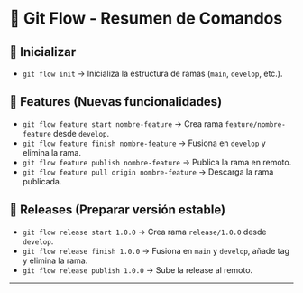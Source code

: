 # 🚀 Git Flow - Resumen de Comandos

## 🔹 Inicializar
- `git flow init` → Inicializa la estructura de ramas (`main`, `develop`, etc.).

## 🔹 Features (Nuevas funcionalidades)
- `git flow feature start nombre-feature` → Crea rama `feature/nombre-feature` desde `develop`.
- `git flow feature finish nombre-feature` → Fusiona en `develop` y elimina la rama.
- `git flow feature publish nombre-feature` → Publica la rama en remoto.
- `git flow feature pull origin nombre-feature` → Descarga la rama publicada.

## 🔹 Releases (Preparar versión estable)
- `git flow release start 1.0.0` → Crea rama `release/1.0.0` desde `develop`.
- `git flow release finish 1.0.0` → Fusiona en `main` y `develop`, añade tag y elimina la rama.
- `git flow release publish 1.0.0` → Sube la release al remoto.
****
